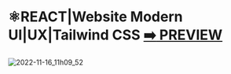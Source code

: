  # ⚛️REACT|Website Modern UI|UX|Tailwind CSS [:arrow_right: PREVIEW]()
 
 ![2022-11-16_11h09_52](https://user-images.githubusercontent.com/26189854/202834764-5ea57305-9fdd-4bff-b0f0-60fbb1cd0e7c.png)
 
 
 
 
 
 
 
 
 
